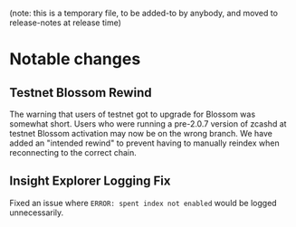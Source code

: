 (note: this is a temporary file, to be added-to by anybody, and moved to
release-notes at release time)

Notable changes
===============

Testnet Blossom Rewind
----------------------
The warning that users of testnet got to upgrade for Blossom was somewhat
short. Users who were running a pre-2.0.7 version of zcashd at testnet Blossom
activation may now be on the wrong branch. We have added an "intended rewind"
to prevent having to manually reindex when reconnecting to the correct chain.


Insight Explorer Logging Fix
----------------------------
Fixed an issue where `ERROR: spent index not enabled` would be logged unnecessarily.

